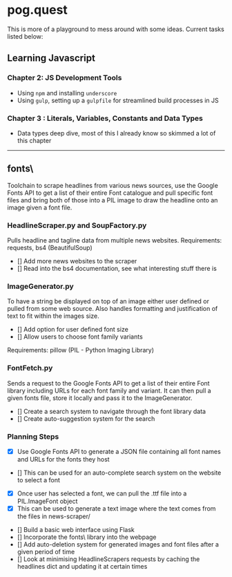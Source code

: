 # pog.quest

This is more of a playground to mess around with some ideas. Current tasks listed below:

## Learning Javascript

### Chapter 2: JS Development Tools

- Using `npm` and installing `underscore`
- Using `gulp`, setting up a `gulpfile` for streamlined build processes in JS

### Chapter 3 : Literals, Variables, Constants and Data Types

- Data types deep dive, most of this I already know so skimmed a lot of this chapter

---

## fonts\

Toolchain to scrape headlines from various news sources, use the Google Fonts API to get a list
of their entire Font catalogue and pull specific font files and bring both of those into a PIL
image to draw the headline onto an image given a font file.

### HeadlineScraper.py and SoupFactory.py

Pulls headline and tagline data from multiple news websites.
Requirements: requests, bs4 (BeautifulSoup)

- [] Add more news websites to the scraper
- [] Read into the bs4 documentation, see what interesting stuff there is

### ImageGenerator.py

To have a string be displayed on top of an image either user defined or pulled from some
web source. Also handles formatting and justification of text to fit within the images size.

- [] Add option for user defined font size
- [] Allow users to choose font family variants

Requirements: pillow (PIL - Python Imaging Library)  

### FontFetch.py

Sends a request to the Google Fonts API to get a list of their entire Font library including URLs
for each font family and variant. It can then pull a given fonts file, store it locally and pass it
to the ImageGenerator.

- [] Create a search system to navigate through the font library data
- [] Create auto-suggestion system for the search

### Planning Steps

- [x] Use Google Fonts API to generate a JSON file containing all font names and URLs for the fonts they host
- [] This can be used for an auto-complete search system on the website to select a font
- [x] Once user has selected a font, we can pull the .ttf file into a PIL.ImageFont object
- [x] This can be used to generate a text image where the text comes from the files in news-scraper/

- [] Build a basic web interface using Flask
- [] Incorporate the fonts\ library into the webpage
- [] Add auto-deletion system for generated images and font files after a given period of time
- [] Look at minimising HeadlineScrapers requests by caching the headlines dict and updating it at certain times
